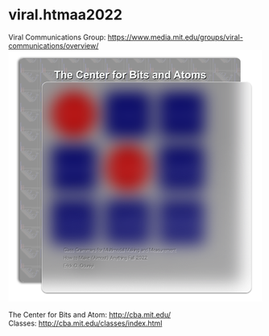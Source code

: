 # viral.htmaa2022
Viral Communications Group: https://www.media.mit.edu/groups/viral-communications/overview/
![](week1/docs/img/Glass2@1x.png)


The Center for Bits and Atom: http://cba.mit.edu/  
Classes: http://cba.mit.edu/classes/index.html

